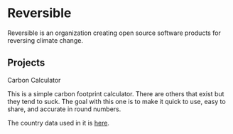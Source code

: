 # Reversible

Reversible is an organization creating open source software products for reversing climate change.

## Projects

Carbon Calculator

This is a simple carbon footprint calculator. There are others that exist but they tend to suck. The goal with this one is to make it quick to use, easy to share, and accurate in round numbers.

The country data used in it is [here](https://docs.google.com/spreadsheets/d/1Gi12hsUF3t9HGNSbQN83m2f9lcr_GxSOy2oS_5kzhsY/edit?usp=sharing).
